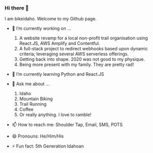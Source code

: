 ### Hi there 👋

I am bikeidaho. Welcome to my Github page.  


- 🔭 I’m currently working on ...
   1. A website revamp for a local non-profit trail organisation using React.JS, AWS Amplify and Contentful.  
   1. A full-stack project to redirect webhooks based upon dynamic criteria; leveraging several AWS serverless offerings.  
   1. Getting back into shape. 2020 was not good to my physique.  
   1. Being more present with my family. They are pretty rad!  

- 🌱 I’m currently learning Python and React.JS

- 💬 Ask me about ...  
   1. Idaho
   1. Mountain Biking
   1. Trail Running
   1. Coffee
   1. Or really anything. I love to ramble!

- 📫 How to reach me: Shoulder Tap, Email, SMS, POTS

- 😄 Pronouns: He/Him/His

- ⚡ Fun fact: 5th Generation Idahoan

